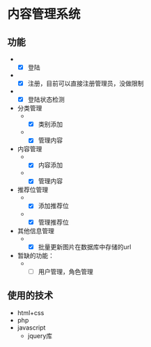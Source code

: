 # 内容管理系统

## 功能
* - [x] 登陆
* - [x] 注册，目前可以直接注册管理员，没做限制
* - [x] 登陆状态检测
*  分类管理
    *  - [x] 类别添加
    *  - [x] 管理内容
*  内容管理
    *  - [x] 内容添加
    *  - [x] 管理内容
*  推荐位管理
    *  - [x] 添加推荐位
    *  - [x] 管理推荐位
*  其他信息管理
    *  - [x] 批量更新图片在数据库中存储的url

*  暂缺的功能：
    *  - [ ] 用户管理，角色管理 
   
## 使用的技术
*  html+css
*  php
*  javascript
    *  jquery库
    